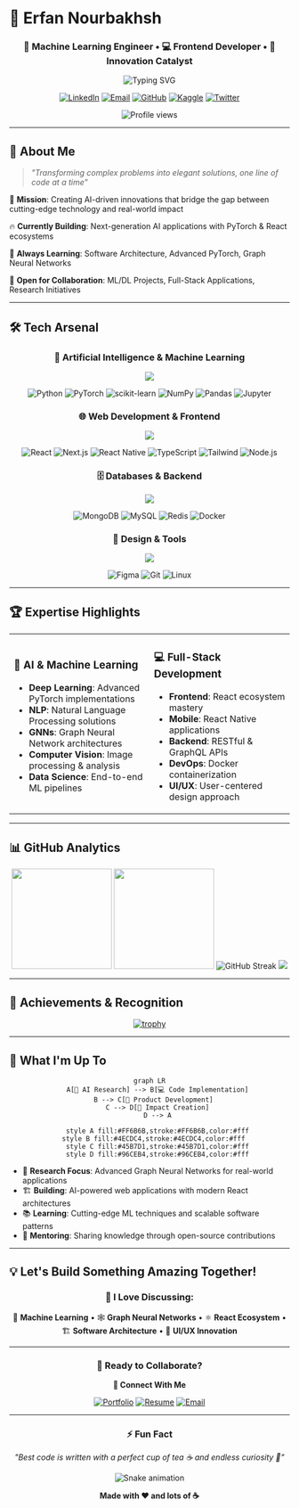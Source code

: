 # 🚀 Erfan Nourbakhsh

<div align="center">

### 🤖 Machine Learning Engineer • 💻 Frontend Developer • 🎨 Innovation Catalyst

<img src="https://readme-typing-svg.herokuapp.com?font=Fira+Code&weight=600&size=28&pause=1000&color=2E96FF&center=true&vCenter=true&random=false&width=600&lines=Building+AI-Powered+Solutions;Crafting+Beautiful+Interfaces;Turning+Ideas+Into+Reality;Code+%2B+Coffee+%3D+Magic+%E2%98%95" alt="Typing SVG" />

[![LinkedIn](https://img.shields.io/badge/LinkedIn-0077B5?style=for-the-badge&logo=linkedin&logoColor=white&labelColor=0077B5)](https://www.linkedin.com/in/erfan-nourbakhsh-221540197/)
[![Email](https://img.shields.io/badge/Email-EA4335?style=for-the-badge&logo=gmail&logoColor=white&labelColor=EA4335)](mailto:ErfanNourbakhsh2001@gmail.com)
[![GitHub](https://img.shields.io/badge/GitHub-181717?style=for-the-badge&logo=github&logoColor=white&labelColor=181717)](https://github.com/Erfan2001)
[![Kaggle](https://img.shields.io/badge/Kaggle-20BEFF?style=for-the-badge&logo=kaggle&logoColor=white&labelColor=20BEFF)](https://kaggle.com/erfan2001)
[![Twitter](https://img.shields.io/badge/Twitter-1DA1F2?style=for-the-badge&logo=twitter&logoColor=white&labelColor=1DA1F2)](https://twitter.com/erfan35678696)

<img src="https://komarev.com/ghpvc/?username=erfan2001&label=Profile%20Views&color=brightgreen&style=for-the-badge" alt="Profile views" />

</div>

---

## 🌟 About Me

> *"Transforming complex problems into elegant solutions, one line of code at a time"*

🎯 **Mission**: Creating AI-driven innovations that bridge the gap between cutting-edge technology and real-world impact

🔥 **Currently Building**: Next-generation AI applications with PyTorch & React ecosystems

🌱 **Always Learning**: Software Architecture, Advanced PyTorch, Graph Neural Networks

🤝 **Open for Collaboration**: ML/DL Projects, Full-Stack Applications, Research Initiatives

---

## 🛠️ Tech Arsenal

<div align="center">

### 🧠 Artificial Intelligence & Machine Learning
<img src="https://skillicons.dev/icons?i=python,pytorch,tensorflow,opencv&theme=dark" />

![Python](https://img.shields.io/badge/Python-FFD43B?style=for-the-badge&logo=python&logoColor=blue)
![PyTorch](https://img.shields.io/badge/PyTorch-EE4C2C?style=for-the-badge&logo=pytorch&logoColor=white)
![scikit-learn](https://img.shields.io/badge/scikit--learn-F7931E?style=for-the-badge&logo=scikit-learn&logoColor=white)
![NumPy](https://img.shields.io/badge/numpy-013243?style=for-the-badge&logo=numpy&logoColor=white)
![Pandas](https://img.shields.io/badge/pandas-150458?style=for-the-badge&logo=pandas&logoColor=white)
![Jupyter](https://img.shields.io/badge/Jupyter-F37626?style=for-the-badge&logo=jupyter&logoColor=white)

### 🌐 Web Development & Frontend
<img src="https://skillicons.dev/icons?i=react,nextjs,javascript,typescript,nodejs,html,css&theme=dark" />

![React](https://img.shields.io/badge/React-20232A?style=for-the-badge&logo=react&logoColor=61DAFB)
![Next.js](https://img.shields.io/badge/Next.js-000000?style=for-the-badge&logo=nextdotjs&logoColor=white)
![React Native](https://img.shields.io/badge/React_Native-20232A?style=for-the-badge&logo=react&logoColor=61DAFB)
![TypeScript](https://img.shields.io/badge/TypeScript-007ACC?style=for-the-badge&logo=typescript&logoColor=white)
![Tailwind](https://img.shields.io/badge/Tailwind_CSS-38B2AC?style=for-the-badge&logo=tailwind-css&logoColor=white)
![Node.js](https://img.shields.io/badge/Node.js-43853D?style=for-the-badge&logo=node.js&logoColor=white)

### 🗄️ Databases & Backend
<img src="https://skillicons.dev/icons?i=mongodb,mysql,redis,docker,flask&theme=dark" />

![MongoDB](https://img.shields.io/badge/MongoDB-4EA94B?style=for-the-badge&logo=mongodb&logoColor=white)
![MySQL](https://img.shields.io/badge/MySQL-005C84?style=for-the-badge&logo=mysql&logoColor=white)
![Redis](https://img.shields.io/badge/redis-CC0000?style=for-the-badge&logo=redis&logoColor=white)
![Docker](https://img.shields.io/badge/Docker-2CA5E0?style=for-the-badge&logo=docker&logoColor=white)

### 🎨 Design & Tools
<img src="https://skillicons.dev/icons?i=figma,git,linux,postman&theme=dark" />

![Figma](https://img.shields.io/badge/Figma-F24E1E?style=for-the-badge&logo=figma&logoColor=white)
![Git](https://img.shields.io/badge/Git-F05032?style=for-the-badge&logo=git&logoColor=white)
![Linux](https://img.shields.io/badge/Linux-FCC624?style=for-the-badge&logo=linux&logoColor=black)

</div>

---

## 🏆 Expertise Highlights

<table>
<tr>
<td width="50%">

### 🤖 AI & Machine Learning
- **Deep Learning**: Advanced PyTorch implementations
- **NLP**: Natural Language Processing solutions
- **GNNs**: Graph Neural Network architectures  
- **Computer Vision**: Image processing & analysis
- **Data Science**: End-to-end ML pipelines

</td>
<td width="50%">

### 💻 Full-Stack Development  
- **Frontend**: React ecosystem mastery
- **Mobile**: React Native applications
- **Backend**: RESTful & GraphQL APIs
- **DevOps**: Docker containerization
- **UI/UX**: User-centered design approach

</td>
</tr>
</table>

---

## 📊 GitHub Analytics

<div align="center">

<img height="180em" src="https://github-readme-stats.vercel.app/api?username=erfan2001&show_icons=true&theme=tokyonight&include_all_commits=true&count_private=true&hide_border=true&bg_color=0D1117&title_color=58A6FF&text_color=C9D1D9&icon_color=1F6FEB"/>
<img height="180em" src="https://github-readme-stats.vercel.app/api/top-langs/?username=erfan2001&layout=compact&theme=tokyonight&hide_border=true&bg_color=0D1117&title_color=58A6FF&text_color=C9D1D9"/>

<img src="https://github-readme-streak-stats.herokuapp.com/?user=erfan2001&theme=tokyonight&hide_border=true&background=0D1117&stroke=58A6FF&ring=1F6FEB&fire=58A6FF&currStreakLabel=C9D1D9&sideLabels=C9D1D9&currStreakNum=58A6FF&sideNums=58A6FF" alt="GitHub Streak" />

<img src="https://github-readme-activity-graph.vercel.app/graph?username=erfan2001&theme=tokyo-night&hide_border=true&bg_color=0D1117&color=58A6FF&line=1F6FEB&point=C9D1D9" />

</div>

---

## 🏅 Achievements & Recognition

<div align="center">

[![trophy](https://github-profile-trophy.vercel.app/?username=erfan2001&theme=tokyonight&no-frame=true&no-bg=true&margin-w=4&row=2)](https://github.com/ryo-ma/github-profile-trophy)

</div>

---

## 🎯 What I'm Up To

<div align="center">

```mermaid
graph LR
    A[🧠 AI Research] --> B[💻 Code Implementation]
    B --> C[🚀 Product Development]  
    C --> D[🌟 Impact Creation]
    D --> A
    
    style A fill:#FF6B6B,stroke:#FF6B6B,color:#fff
    style B fill:#4ECDC4,stroke:#4ECDC4,color:#fff  
    style C fill:#45B7D1,stroke:#45B7D1,color:#fff
    style D fill:#96CEB4,stroke:#96CEB4,color:#fff
```

</div>

- 🔬 **Research Focus**: Advanced Graph Neural Networks for real-world applications
- 🏗️ **Building**: AI-powered web applications with modern React architectures  
- 📚 **Learning**: Cutting-edge ML techniques and scalable software patterns
- 🤝 **Mentoring**: Sharing knowledge through open-source contributions

---

## 💡 Let's Build Something Amazing Together!

<div align="center">

### 💬 I Love Discussing:

🧠 **Machine Learning** • 🕸️ **Graph Neural Networks** • ⚛️ **React Ecosystem** • 🏗️ **Software Architecture** • 🎨 **UI/UX Innovation**

---

### 🚀 Ready to Collaborate?

**🔗 Connect With Me**

[![Portfolio](https://img.shields.io/badge/Portfolio-FF5722?style=for-the-badge&logo=google-chrome&logoColor=white)](https://github.com/Erfan2001)
[![Resume](https://img.shields.io/badge/Resume-0077B5?style=for-the-badge&logo=google-drive&logoColor=white)](https://drive.google.com/file/d/1AW0eTmm-1upcyu_lBtDGCpKxFmMaqlt_/view?usp=sharing)
[![Email](https://img.shields.io/badge/Let's_Talk-EA4335?style=for-the-badge&logo=gmail&logoColor=white)](mailto:ErfanNourbakhsh2001@gmail.com)

</div>

---

<div align="center">

### ⚡ Fun Fact
*"Best code is written with a perfect cup of tea ☕ and endless curiosity 🚀"*

<img src="https://github.com/erfan2001/erfan2001/blob/output/github-contribution-grid-snake-dark.svg" alt="Snake animation" />

**Made with ❤️ and lots of ☕**

</div>

